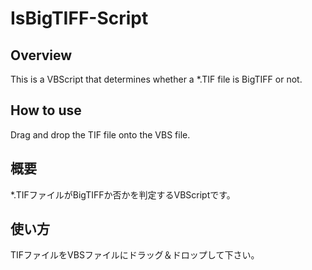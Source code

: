 # IsBigTIFF-Script

## Overview
This is a VBScript that determines whether a *.TIF file is BigTIFF or not.

## How to use
Drag and drop the TIF file onto the VBS file.

## 概要
*.TIFファイルがBigTIFFか否かを判定するVBScriptです。

## 使い方
TIFファイルをVBSファイルにドラッグ＆ドロップして下さい。
